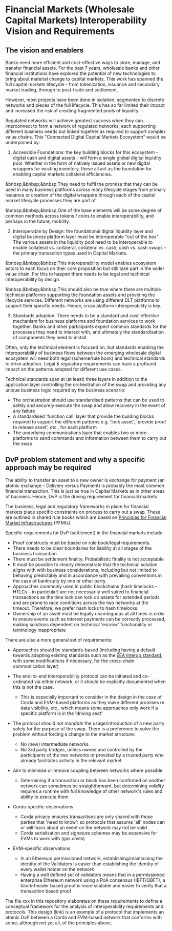 # Financial Markets (Wholesale Capital Markets) Interoperability Vision and Requirements

## The vision and enablers

Banks need more efficient and cost-effective ways to store, manage, and transfer financial assets. For the past 7 years, wholesale banks and other financial institutions have explored the potential of new technologies to bring about material change to capital markets. This work has spanned the full capital markets lifecycle - from tokenization, issuance and secondary market trading, through to post-trade and settlement.

However, most projects have been done in isolation, segmented to discrete networks and pieces of the full lifecycle. This has so far limited their impact and increased the risk of creating fragmented pools of liquidity.

Regulated networks will achieve greatest success when they can interconnect to form a network of regulated networks, each supporting different business needs but linked together as required to support complex value chains. This "Connected Digital Capital Markets Ecosystem" would be underpinned by:

1. Accessible Foundations: the key building blocks for this ecosystem - digital cash and digital assets - will form a single global digital liquidity pool. Whether in the form of natively issued assets or new digital wrappers for existing inventory, these all act as the foundation for enabling capital markets collateral efficiencies.

&bnbsp;&bnbsp;&bnbsp;They need to fulfil the promise that they can be used in many business platforms across many lifecycle stages from primary issuance or creation of the digital wrappers through each of the capital market lifecycle processes they are part of.

&bnbsp;&bnbsp;&bnbsp;One of the base elements will be some degree of common methods across tokens / coins to enable interoperability, and perhaps in the future, mobility.

2. Interoperable by Design: the foundational digital liquidity layer and digital business platform layer must be interoperable "out of the box". The various assets in the liquidity pool need to be interoperable to enable collateral vs. collateral, collateral vs. cash, cash vs. cash swaps – the primary transaction types used in Capital Markets.

&bnbsp;&bnbsp;&bnbsp;This interoperability model enables ecosystem actors to each focus on their core proposition but still take part in the wider value chain. For this to happen there needs to be legal and technical interoperability by design.

&bnbsp;&bnbsp;&bnbsp;This should also be true where there are multiple technical platforms supporting the foundation assets and providing the lifecycle services. Different networks are using different DLT platforms to support their specific needs. Hence, cross platform interoperability is key.

3. Standards adoption: There needs to be a standard and cost-effective mechanism for business platforms and foundation services to work together. Banks and other participants expect common standards for the processes they need to interact with, and ultimately the standardisation of components they need to install.

Often, only the technical element is focused on, but standards enabling the interoperability of business flows between the emerging wholesale digital ecosystem will need both legal (scheme/rule book) and technical standards to drive adoption. Legal & regulatory requirements can have a profound impact on the patterns adopted for different use cases.

Technical standards span at (at least) three layers in addition to the application layer controlling the orchestration of the swap and providing any unique business logic required by the business scenario:

- The orchestration should use standardised patterns that can be used to safely and securely execute the swap and allow recovery in the event of any failure
- A standardised 'function call' layer that provide the building blocks required to support the different patterns e.g. 'lock asset', 'provide proof to release asset', etc., for each platform
- The underlying communications layer that enables two or more platforms to send commands and information between them to carry out the swap

## DvP problem statement and why a specific approach may be required

The ability to transfer an asset to a new owner is exchange for payment (an atomic exchange – Delivery versus Payment) is probably the most common financial transaction. This is just as true in Capital Markets as in other areas of business. Hence, DvP is the driving requirement for financial markets

The business, legal and regulatory frameworks in place for financial markets place specific constraints on process to carry out a swap. These are outlined in shared rule books which are based on [Principles for Financial Market Infrastructures](https://www.bis.org/cpmi/info_pfmi.htm) (PFMIs).

Specific requirements for DvP (settlement) in the financial markets include:

- Proof constructs must be based on rule book/legal requirements.
- There needs to be clear boundaries for liability at all stages of the business transaction
- There must be settlement finality. Probabilistic finality is not acceptable
- It must be possible to clearly demonstrate that the technical solution aligns with with business considerations, including but not limited to behaving predictably and in accordance with prevailing conventions in the case of bankrupty by one or other party.
- Approaches commonly used in public blockchains (hash timelocks – HTLCs – in particular) are not necessarily well suited to financial transactions as the time lock can lock up assets for extended periods and are prone to race conditions across the two networks at the timeout. Therefore, we prefer hash locks to hash timelocks.
- Ownership of an asset must be legally unambiguous at all times in order to ensure events such as interest payments can be correctly processed, making solutions dependent on technical 'escrow' functionality or teminology inappropriate

There are also a more general set of requirements:

- Approaches should be standards-based (including having a default towards adopting existing standards such as the [EEA Interop standard](https://entethalliance.github.io/crosschain-interoperability/), with some modifications if necessary, for the cross-chain communication layer)
- The end-to-end interoperability protocol can be initiated and co-ordinated via either network, or it should be explicitly documented when this is not the case.
  - This is especially important to consider in the design in the case of Corda and EVM-based platforms as they make different promises re data visibility, etc., which means some approaches only work if a specific platform is in the 'driving seat'
- The protocol should not _mandate_ the usage/introduction of a new party solely for the purpose of the swap. There is a preference to solve the problem without forcing a change to the market structure:
  - No (new) intermediate networks
  - No 3rd party bridges, unless owned and controlled by the participants of the two networks or provided by a trusted party who already facilitates activity in the relevant market

- Aim to minimise or remove coupling between networks where possible
  - Determining if a transaction or block has been confirmed on another network can sometimes be straightforward, but determining _validity_ requires a runtime with full knowledge of other network's rules and ability to execute them
- Corda-specific observations
  - Corda privacy ensures transactions are only shared with those parties that 'need to know': so protocols that assume 'all' nodes can or will learn about an event on the network may not be valid
  - Corda serialisation and signature schemes may be expensive for EVMs to work with (gas costs)
- EVM-specific observations
  - In an Ethereum permissioned network, establishing/maintaining the identity of the Validators is easier than establishing the identity of every wallet holder on the network
  - Having a well defined set of validators means that in a permissioned enterprise Ethereum network using a PoA consensus (IBFT/QBFT), a block-header based proof is more scalable and easier to verify that a transaction based proof

The file xxx in this repository elaborates on these requirements to define a conceptual framework for the analysis of interoperability requirements and protocols. This design (link) is an example of a protocol that implements an atomic DvP between a Corda and EVM-based network that conforms with some, although not yet all, of the principles above.
